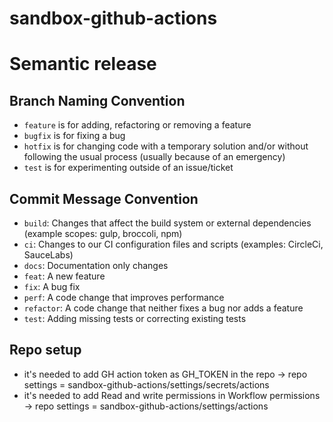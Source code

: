 # sandbox-github-actions

# Semantic release
## Branch Naming Convention
* `feature` is for adding, refactoring or removing a feature
* `bugfix` is for fixing a bug
* `hotfix` is for changing code with a temporary solution and/or without following the usual process (usually because of an emergency)
* `test` is for experimenting outside of an issue/ticket

## Commit Message Convention
- `build`: Changes that affect the build system or external dependencies (example scopes: gulp, broccoli, npm)
- `ci`: Changes to our CI configuration files and scripts (examples: CircleCi, SauceLabs)
- `docs`: Documentation only changes
- `feat`: A new feature
- `fix`: A bug fix
- `perf`: A code change that improves performance
- `refactor`: A code change that neither fixes a bug nor adds a feature
- `test`: Adding missing tests or correcting existing tests

## Repo setup
* it's needed to add GH action token as GH_TOKEN in the repo -> repo settings = sandbox-github-actions/settings/secrets/actions
* it's needed to add Read and write permissions in Workflow permissions -> repo settings = sandbox-github-actions/settings/actions
